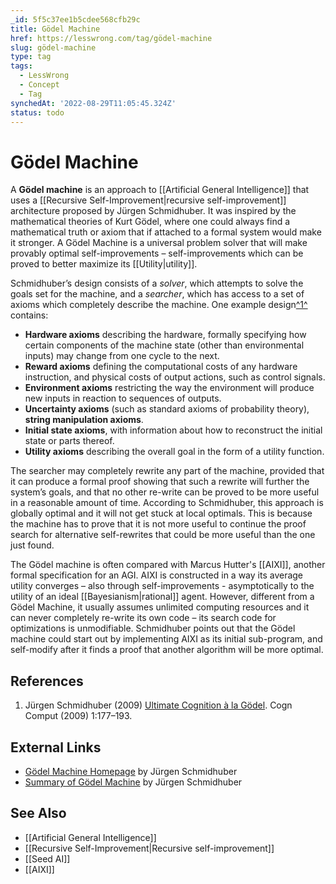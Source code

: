 ```yaml
---
_id: 5f5c37ee1b5cdee568cfb29c
title: Gödel Machine
href: https://lesswrong.com/tag/gödel-machine
slug: gödel-machine
type: tag
tags:
  - LessWrong
  - Concept
  - Tag
synchedAt: '2022-08-29T11:05:45.324Z'
status: todo
---
```


# Gödel Machine

A **Gödel machine** is an approach to [[Artificial General Intelligence]] that uses a [[Recursive Self-Improvement|recursive self-improvement]] architecture proposed by Jürgen Schmidhuber. It was inspired by the mathematical theories of Kurt Gödel, where one could always find a mathematical truth or axiom that if attached to a formal system would make it stronger. A Gödel Machine is a universal problem solver that will make provably optimal self-improvements – self-improvements which can be proved to better maximize its [[Utility|utility]].

Schmidhuber’s design consists of a *solver*, which attempts to solve the goals set for the machine, and a *searcher*, which has access to a set of axioms which completely describe the machine. One example design[^1^](#fn1) contains:

- **Hardware axioms** describing the hardware, formally specifying how certain components of the machine state (other than environmental inputs) may change from one cycle to the next.
- **Reward axioms** defining the computational costs of any hardware instruction, and physical costs of output actions, such as control signals.
- **Environment axioms** restricting the way the environment will produce new inputs in reaction to sequences of outputs.
- **Uncertainty axioms** (such as standard axioms of probability theory), **string manipulation axioms**.
- **Initial state axioms**, with information about how to reconstruct the initial state or parts thereof.
- **Utility axioms** describing the overall goal in the form of a utility function.

The searcher may completely rewrite any part of the machine, provided that it can produce a formal proof showing that such a rewrite will further the system’s goals, and that no other re-write can be proved to be more useful in a reasonable amount of time. According to Schmidhuber, this approach is globally optimal and it will not get stuck at local optimals. This is because the machine has to prove that it is not more useful to continue the proof search for alternative self-rewrites that could be more useful than the one just found.

The Gödel machine is often compared with Marcus Hutter's [[AIXI]], another formal specification for an AGI. AIXI is constructed in a way its average utility converges – also through self-improvements - asymptotically to the utility of an ideal [[Bayesianism|rational]] agent. However, different from a Gödel Machine, it usually assumes unlimited computing resources and it can never completely re-write its own code – its search code for optimizations is unmodifiable. Schmidhuber points out that the Gödel machine could start out by implementing AIXI as its initial sub-program, and self-modify after it finds a proof that another algorithm will be more optimal.

## References

1. Jürgen Schmidhuber (2009) [Ultimate Cognition à la Gödel](http://www.idsia.ch/~juergen/ultimatecognition.pdf↩). Cogn Comput (2009) 1:177–193.

## External Links

- [Gödel Machine Homepage](http://www.idsia.ch/~juergen/goedelmachine.html) by Jürgen Schmidhuber
- [Summary of Gödel Machine](http://www.idsia.ch/~juergen/gmsummary.html) by Jürgen Schmidhuber

## See Also

- [[Artificial General Intelligence]]
- [[Recursive Self-Improvement|Recursive self-improvement]]
- [[Seed AI]]
- [[AIXI]]
